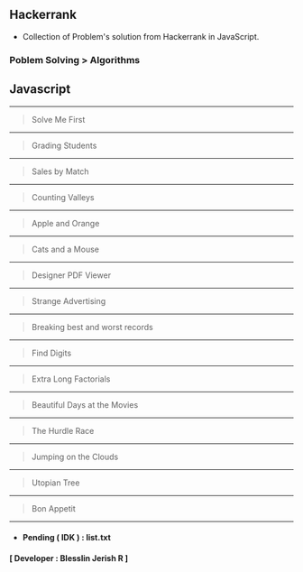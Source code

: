 ## Hackerrank

- Collection of Problem's solution from Hackerrank in JavaScript.

### Poblem Solving > Algorithms
## Javascript
---
> Solve Me First
---
> Grading Students
---
> Sales by Match
---
> Counting Valleys
---
> Apple and Orange
---
> Cats and a Mouse
---
> Designer PDF Viewer
---
> Strange Advertising
---
> Breaking best and worst records
---
> Find Digits
---
> Extra Long Factorials
---
> Beautiful Days at the Movies
---
> The Hurdle Race
---
> Jumping on the Clouds
---
> Utopian Tree
---
> Bon Appetit
---

- #### Pending ( IDK ) : list.txt

#### [ Developer : Blesslin Jerish R ]
